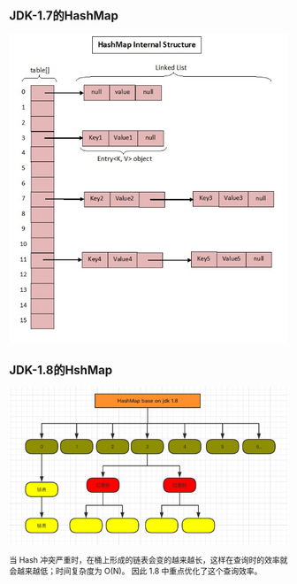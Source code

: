 ## JDK-1.7的HashMap

![JDK-1.7HashMap.png](../images/JDK-集合/JDK-1.7HashMap.png)

## JDK-1.8的HshMap

![JDK-1.8HashMap.png](../images/JDK-集合/JDK-1.8HashMap.png)

当 Hash 冲突严重时，在桶上形成的链表会变的越来越长，这样在查询时的效率就会越来越低；时间复杂度为 O(N)。
因此 1.8 中重点优化了这个查询效率。